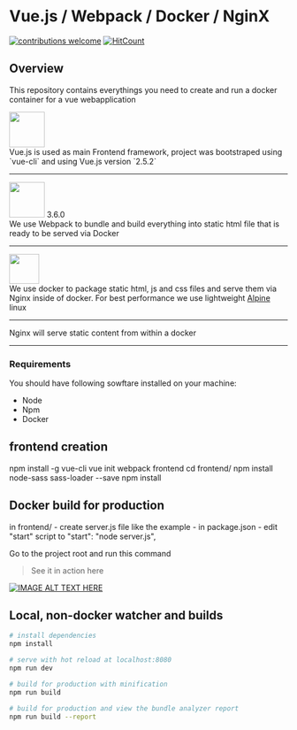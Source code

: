 # Vue.js / Webpack / Docker / NginX 
[![contributions welcome](https://img.shields.io/badge/contributions-welcome-brightgreen.svg?style=flat)](https://github.com/kodi/esta/vue-webpack-docker-nginx)
[![HitCount](http://hits.dwyl.com/kodi/vue-webpack-docker-nginx.svg)](http://hits.dwyl.com/kodi/vue-webpack-docker-nginx)



## Overview

This repository contains everythings you need to create and run a docker container for a vue webapplication


<div>
    <img src="https://upload.wikimedia.org/wikipedia/commons/f/f1/Vue.png" width="64px"/>
    <br>
    Vue.js is used as main Frontend framework, project was bootstraped using `vue-cli` and using Vue.js version `2.5.2`
</div>
<hr/>
<div>
    <img src="https://upload.wikimedia.org/wikipedia/commons/c/c1/Webpack.png" width="64px"/> 3.6.0
    <br/>
    We use Webpack to bundle and build everything into static html file that is ready to be served via Docker
</div>
<hr/>
<div>
    <img src="https://upload.wikimedia.org/wikipedia/commons/7/79/Docker_%28container_engine%29_logo.png" height="54px"/>
    <br/>
    We use docker to package static html, js and css files and serve them via Nginx inside of docker. For best performance we use lightweight <a href="https://alpinelinux.org/">Alpine</a> linux
</div>
<hr/>

<div>
    Nginx will serve static content from within a docker
</div>

<hr/>


### Requirements

You should have following sowftare installed on your machine:

- Node
- Npm
- Docker

## frontend creation

npm install -g vue-cli
vue init webpack frontend
cd frontend/
npm install node-sass sass-loader --save
npm install


## Docker build for production

in frontend/
	- create server.js file like the example
	- in package.json
		- edit "start" script to "start": "node server.js",

Go to the project root and run this command


> See it in action here


[![IMAGE ALT TEXT HERE](https://img.youtube.com/vi/Q9br0Db8LOI/0.jpg)](https://www.youtube.com/watch?v=Q9br0Db8LOI)





## Local, non-docker watcher and builds

``` bash
# install dependencies
npm install

# serve with hot reload at localhost:8080
npm run dev

# build for production with minification
npm run build

# build for production and view the bundle analyzer report
npm run build --report

```

